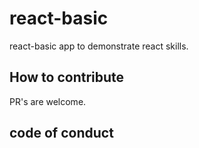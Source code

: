 # react-basic
 react-basic app to demonstrate react skills. 
## How to contribute
 PR's are welcome.
## code of conduct

